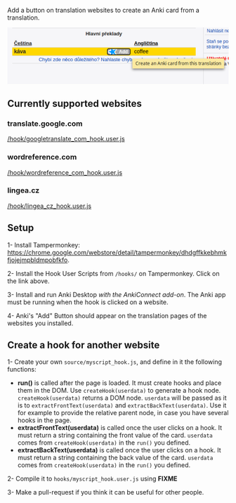 Add a button on translation websites to create an Anki card from a translation.

![Screenshot](/doc/images/screenshot.png)

## Currently supported websites

### translate.google.com

  [/hook/googletranslate_com_hook.user.js](https://github.com/OoDeLally/tampermonkey-anki-add-hooks/raw/master/hooks/googletranslate_com_hook.user.js)

### wordreference.com

  [/hook/wordreference_com_hook.user.js](https://github.com/OoDeLally/tampermonkey-anki-add-hooks/raw/master/hooks/wordreference_com_hook.user.js)

### lingea.cz

  [/hook/lingea_cz_hook.user.js](https://github.com/OoDeLally/tampermonkey-anki-add-hooks/raw/master/hooks/lingea_cz_hook.user.js)


## Setup


1- Install Tampermonkey: https://chrome.google.com/webstore/detail/tampermonkey/dhdgffkkebhmkfjojejmpbldmpobfkfo.

2- Install the Hook User Scripts from `/hooks/` on Tampermonkey. Click on the link above.

3- Install and run Anki Desktop *with the AnkiConnect add-on*. The Anki app must be running when the hook is clicked on a website.

4- Anki's "Add" Button should appear on the translation pages of the websites you installed.



## Create a hook for another website

1- Create your own `source/myscript_hook.js`, and define in it the following functions:
  * **run()** is called after the page is loaded. It must create hooks and place them in the DOM.
  Use `createHook(userdata)` to generate a hook node.
  `createHook(userdata)` returns a DOM node.
  `userdata` will be passed as it is to `extractFrontText(userdata)` and `extractBackText(userdata)`.
  Use it for example to provide the relative parent node, in case you have several hooks in the page.
  * **extractFrontText(userdata)** is called once the user clicks on a hook. It must return a string containing the front value of the card. `userdata` comes from `createHook(userdata)` in the `run()` you defined.
  * **extractBackText(userdata)** is called once the user clicks on a hook. It must return a string containing the back value of the card. `userdata` comes from `createHook(userdata)` in the `run()` you defined.

2- Compile it to `hooks/myscript_hook.user.js` using **FIXME**

3- Make a pull-request if you think it can be useful for other people.
